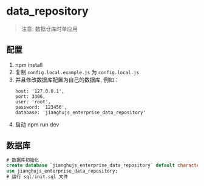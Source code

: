 # data_repository

> 注意: 数据仓库时单应用

## 配置

1. npm install
2. 复制 `config.local.example.js` 为 `config.local.js`
3. 并且修改数据库配置为自己的数据库, 例如：
   ```
   host: '127.0.0.1',
   port: 3306,
   user: 'root',
   password: '123456',
   database: 'jianghujs_enterprise_data_repository'
   ```
4. 启动 npm run dev

## 数据库

```sql
# 数据库初始化
create database `jianghujs_enterprise_data_repository` default character set utf8mb4 collate utf8mb4_bin;
use jianghujs_enterprise_data_repository;
# 运行 sql/init.sql 文件
```
